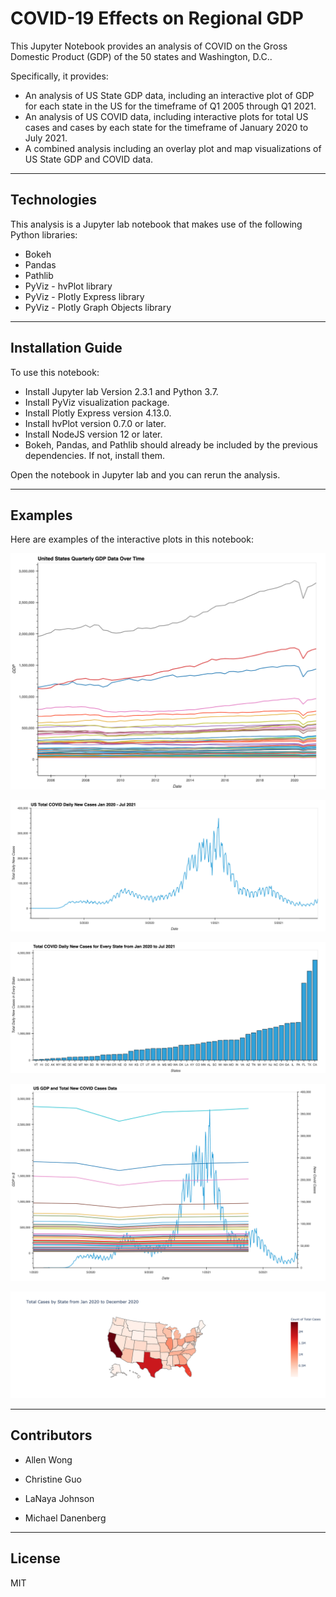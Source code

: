 # COVID-19 Effects on Regional GDP

This Jupyter Notebook provides an analysis of COVID on the Gross Domestic Product (GDP) of the 50 states and Washington, D.C..

Specifically, it provides:
* An analysis of US State GDP data, including an interactive plot of GDP for each state in the US for the timeframe of Q1 2005 through Q1 2021.
* An analysis of US COVID data, including interactive plots for total US cases and cases by each state for the timeframe of January 2020 to July 2021.
* A combined analysis including an overlay plot and map visualizations of US State GDP and COVID data.

---

## Technologies

This analysis is a Jupyter lab notebook that makes use of the following Python libraries:
* Bokeh
* Pandas
* Pathlib
* PyViz - hvPlot library
* PyViz - Plotly Express library
* PyViz - Plotly Graph Objects library

---

## Installation Guide

To use this notebook:
* Install Jupyter lab Version 2.3.1 and Python 3.7.
* Install PyViz visualization package.
* Install Plotly Express version 4.13.0.
* Install hvPlot version 0.7.0 or later.
* Install NodeJS version 12 or later.
* Bokeh, Pandas, and Pathlib should already be included by the previous dependencies.  If not, install them.

Open the notebook in Jupyter lab and you can rerun the analysis.

---

## Examples

Here are examples of the interactive plots in this notebook:

![US Quarterly GDP Data](Images/us_quarterly_gdp_data_2005_2021.png)

![US Total COVID Daily New Cases](Images/us_total_covid_daily_new_cases_jan2020_jul2021.png)

![US COVID Daily New Cases By State](Images/us_covid_daily_new_cases_by_state_jan2020_jul2021.png)

![US Combined GDP and Total New COVID Cases](Images/us_combined_gdp_and_total_new_covid_cases.png)

![US COVID Cases Map](Images/us_covid_cases_map_jan2020_dec2020.png)

---

## Contributors

* Allen Wong

* Christine Guo 

* LaNaya Johnson 

* Michael Danenberg

---

## License

MIT